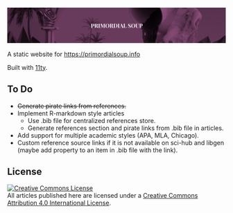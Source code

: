 ![](/images/soup-cover.png)

A static website for https://primordialsoup.info

Built with [11ty](https://www.11ty.dev/).

## To Do

- ~~Generate pirate links from references.~~
- Implement R-markdown style articles
  - Use .bib file for centralized references store.
  - Generate references section and pirate links from .bib file in articles.
- Add support for multiple academic styles (APA, MLA, Chicago).
- Custom reference source links if it is not available on sci-hub and libgen (maybe add property to an item in .bib file with the link).

## License

<a rel="license" href="http://creativecommons.org/licenses/by/4.0/">
    <img alt="Creative Commons License" style="border-width:0" src="https://i.creativecommons.org/l/by/4.0/88x31.png" />
</a>
<br />
    All articles published here are licensed under a
<a rel="license" href="http://creativecommons.org/licenses/by/4.0/">Creative Commons Attribution 4.0 International License</a>.
